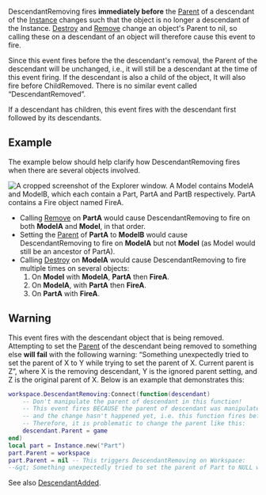 DescendantRemoving fires **immediately before** the [Parent](https://developer.roblox.com/en-us/api-reference/property/Instance/Parent) of a descendant of the [Instance](https://developer.roblox.com/en-us/api-reference/class/Instance) changes such that the object is no longer a descendant of the Instance. [Destroy](https://developer.roblox.com/en-us/api-reference/function/Instance/Destroy) and [Remove](https://developer.roblox.com/en-us/api-reference/function/Instance/Remove) change an object's Parent to nil, so calling these on a descendant of an object will therefore cause this event to fire.

Since this event fires before the the descendant's removal, the Parent of the descendant will be unchanged, i.e., it will still be a descendant at the time of this event firing. If the descendant is also a child of the object, It will also fire before ChildRemoved. There is no similar event called “DescendantRemoved”.

If a descendant has children, this event fires with the descendant first followed by its descendants.

Example
-------

The example below should help clarify how DescendantRemoving fires when there are several objects involved.

![A cropped screenshot of the Explorer window. A Model contains ModelA and ModelB, which each contain a Part, PartA and PartB respectively. PartA contains a Fire object named FireA.](https://developer.roblox.com/assets/blte4c2d8d1b0fe590c/DescendantRemoving2.png)

*   Calling [Remove](https://developer.roblox.com/en-us/api-reference/function/Instance/Remove) on **PartA** would cause DescendantRemoving to fire on both **ModelA** and **Model**, in that order.
*   Setting the [Parent](https://developer.roblox.com/en-us/api-reference/property/Instance/Parent) of **PartA** to **ModelB** would cause DescendantRemoving to fire on **ModelA** but not **Model** (as Model would still be an ancestor of PartA).
*   Calling [Destroy](https://developer.roblox.com/en-us/api-reference/function/Instance/Destroy) on **ModelA** would cause DescendantRemoving to fire multiple times on several objects:
    1.  On **Model** with **ModelA**, **PartA** then **FireA**.
    2.  On **ModelA**, with **PartA** then **FireA**.
    3.  On **PartA** with **FireA**.

Warning
-------

This event fires with the descendant object that is being removed. Attempting to set the [Parent](https://developer.roblox.com/en-us/api-reference/property/Instance/Parent) of the descendant being removed to something else **will fail** with the following warning: “Something unexpectedly tried to set the parent of X to Y while trying to set the parent of X. Current parent is Z”, where X is the removing descendant, Y is the ignored parent setting, and Z is the original parent of X. Below is an example that demonstrates this:

```Lua
workspace.DescendantRemoving:Connect(function(descendant)
	-- Don't manipulate the parent of descendant in this function!
	-- This event fires BECAUSE the parent of descendant was manipulated,
	-- and the change hasn't happened yet, i.e. this function fires before that happens.
	-- Therefore, it is problematic to change the parent like this:
	descendant.Parent = game
end)
local part = Instance.new("Part")
part.Parent = workspace
part.Parent = nil -- This triggers DescendantRemoving on Workspace:
--&gt; Something unexpectedly tried to set the parent of Part to NULL while trying to set the parent of Part. Current parent is Workspace.
``` 

See also [DescendantAdded](https://developer.roblox.com/en-us/api-reference/event/Instance/DescendantAdded).